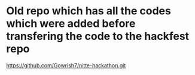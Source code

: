 # Old repo which has all the codes which were added before transfering the code to the hackfest repo

https://github.com/Gowrish7/nitte-hackathon.git
